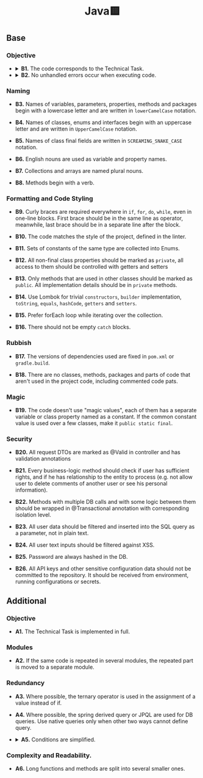 <h1 align="center">
  Java🟨
</h1>

## Base

### Objective

-
  <details>
    <summary>
      <b>B1.</b> The code corresponds to the Technical Task.
    </summary>
    <p>
      All the mandatory tasks of the TT have been fulfilled.
    </p>
  </details>

-
  <details>
    <summary>
      <b>B2.</b> No unhandled errors occur when executing code.
    </summary>
    <p>
      Data loading and working with the app, no errors occur, the app doesn't break. All exceptions are either catched locally, present in the <code>throws</code> part of the method signature, or handled within exception handler.
    </p>
  </details>


### Naming

-
  <b>B3.</b> Names of variables, parameters, properties, methods and packages begin with a lowercase letter and are written in <code>lowerCamelCase</code> notation.

-
  <b>B4.</b> Names of classes, enums and interfaces begin with an uppercase letter and are written in <code>UpperCamelCase</code> notation.

-
  <b>B5.</b> Names of class final fields are written in <code>SCREAMING_SNAKE_CASE</code> notation.

-
  <b>B6.</b> English nouns are used as variable and property names.

-
  <b>B7.</b> Collections and arrays are named plural nouns.

-
  <b>B8.</b> Methods begin with a verb.


### Formatting and Code Styling

-
  <b>B9.</b> Curly braces are required everywhere in `if`, `for`, `do`, `while`, even in one-line blocks. First brace should be in the same line as operator, meanwhile, last brace should be in a separate line after the block.

-
  <b>B10.</b> The code matches the style of the project, defined in the linter.

-
  <b>B11.</b> Sets of constants of the same type are collected into Enums.

-
  <b>B12.</b> All non-final class properties should be marked as `private`, all access to them should be controlled with getters and setters

-
  <b>B13.</b> Only methods that are used in other classes should be marked as `public`. All implementation details should be in `private` methods.

-
  <b>B14.</b> Use Lombok for trivial `constructors`, `builder` implementation, `toString`, `equals`, `hashCode`, `getters` and `setters`. 

-
  <b>B15.</b> Prefer forEach loop while iterating over the collection.

-
  <b>B16.</b> There should not be empty `catch` blocks. 


### Rubbish

-
  <b>B17.</b> The versions of dependencies used are fixed in `pom.xml` or `gradle.build`.

-
  <b>B18.</b> There are no classes, methods, packages and parts of code that aren't used in the project code, including commented code pats.

### Magic

-
  <b>B19.</b> The code doesn't use "magic values", each of them has a separate variable or class property named as a constant. If the common constant value is used over a few classes, make it `public static final`.


### Security

-
  <b>B20.</b> All request DTOs are marked as @Valid in controller and has validation annotations

-
  <b>B21.</b> Every business-logic method should check if user has sufficient rights, and if he has relationship to the entity to process (e.g. not allow user to delete comments of another user or see his personal information).

-
  <b>B22.</b> Methods with multiple DB calls and with some logic between them should be wrapped in @Transactional annotation with corresponding isolation level.

-
  <b>B23.</b> All user data should be filtered and inserted into the SQL query as a parameter, not in plain text.

-
  <b>B24.</b> All user text inputs should be filtered against XSS.

-
  <b>B25.</b> Password are always hashed in the DB.

-
  <b>B26.</b> All API keys and other sensitive configuration data should not be committed to the repository. It should be received from environment, running configurations or secrets.


## Additional

### Objective

-
  <b>A1.</b> The Technical Task is implemented in full.


### Modules

-
  <b>A2.</b> If the same code is repeated in several modules, the repeated part is moved to a separate module.


### Redundancy

-
  <b>A3.</b> Where possible, the ternary operator is used in the assignment of a value instead of if.

-
  <b>A4.</b> Where possible, the spring derived query or JPQL are used for DB queries. Use native queries only when other two ways cannot define query.

-
  <details>
    <summary>
      <b>A5.</b> Conditions are simplified.
    </summary>
  <p>

  If the function returns a boolean value, do not use `if..else` with unnecessary `return`.

  Bad:

  ```java
      if (ready) {
        return true;
      } else {
        return false;
      }
  ```

  Good:

  ```java
    return ready;
  ```

  </p>
  </details>


### Complexity and Readability.

-
  <b>A6.</b> Long functions and methods are split into several smaller ones.

